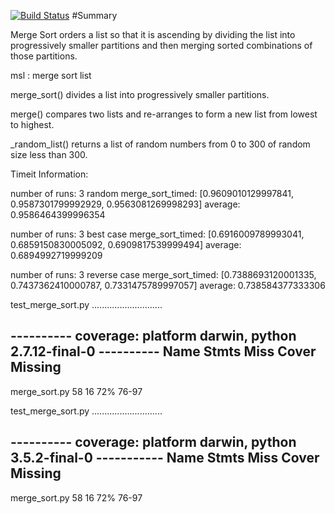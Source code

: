 [![Build Status](https://travis-ci.org/chamberi/data-structures.svg?branch=master)](https://travis-ci.org/chamberi/data-structures)
#Summary

Merge Sort orders a list so that it is ascending by dividing the list into progressively smaller partitions and then merging sorted combinations of those partitions.

msl : merge sort list

merge_sort() divides a list into progressively smaller partitions.

merge() compares two lists and re-arranges to form a new list from lowest to highest.

_random_list() returns a list of random numbers from 0 to 300 of random size less than 300. 


Timeit Information:


number of runs: 3
random merge_sort_timed: [0.9609010129997841, 0.9587301799992929, 0.9563081269998293]
average:  0.9586464399996354

number of runs: 3
best case merge_sort_timed: [0.6916009789993041, 0.6859150830005092, 0.6909817539999494]
average:  0.6894992719999209

number of runs: 3
reverse case merge_sort_timed: [0.7388693120001335, 0.7437362410000787, 0.7331475789997057]
average:  0.738584377333306


test_merge_sort.py ............................

---------- coverage: platform darwin, python 2.7.12-final-0 ----------
Name                      Stmts   Miss  Cover   Missing
-------------------------------------------------------
merge_sort.py                58     16    72%   76-97

test_merge_sort.py ............................

---------- coverage: platform darwin, python 3.5.2-final-0 -----------
Name                      Stmts   Miss  Cover   Missing
-------------------------------------------------------
merge_sort.py                58     16    72%   76-97
